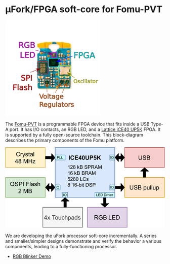# μFork/FPGA soft-core for Fomu-PVT

![Annotated Hardware](hw-pvt-annotated.png)

The [Fomu-PVT](https://tomu.im/fomu.html)
is a programmable FPGA device
that fits inside a USB Type-A port.
It has I/O contacts, an RGB LED,
and a [Lattice iCE40 UP5K](https://www.latticesemi.com/Products/FPGAandCPLD/iCE40UltraPlus) FPGA.
It is supported by a fully open-source toolchain.
This block-diagram describes the primary components of the Fomu platform.

![Functional Block Diagram](fomu-block-diagram.png)

We are developing the uFork processor soft-core incrementally.
A series and smaller/simpler designs
demonstrate and verify the behavior a various components,
leading to a fully-functioning processor.

  * [RGB Blinker Demo](blink_rgb/README.md)
